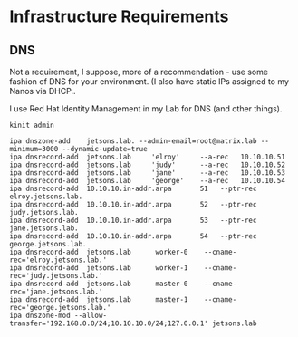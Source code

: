 # Infrastructure Requirements

## DNS
Not a requirement, I suppose, more of a recommendation - use some fashion of DNS for your environment. (I also have static IPs assigned to my Nanos via DHCP..

I use Red Hat Identity Management in my Lab for DNS (and other things).

```
kinit admin

ipa dnszone-add    jetsons.lab. --admin-email=root@matrix.lab --minimum=3000 --dynamic-update=true
ipa dnsrecord-add  jetsons.lab     'elroy'     --a-rec   10.10.10.51
ipa dnsrecord-add  jetsons.lab     'judy'      --a-rec   10.10.10.52
ipa dnsrecord-add  jetsons.lab     'jane'      --a-rec   10.10.10.53
ipa dnsrecord-add  jetsons.lab     'george'    --a-rec   10.10.10.54
ipa dnsrecord-add  10.10.10.in-addr.arpa       51   --ptr-rec elroy.jetsons.lab.
ipa dnsrecord-add  10.10.10.in-addr.arpa       52   --ptr-rec judy.jetsons.lab.
ipa dnsrecord-add  10.10.10.in-addr.arpa       53   --ptr-rec jane.jetsons.lab.
ipa dnsrecord-add  10.10.10.in-addr.arpa       54   --ptr-rec george.jetsons.lab.
ipa dnsrecord-add  jetsons.lab      worker-0    --cname-rec='elroy.jetsons.lab.'
ipa dnsrecord-add  jetsons.lab      worker-1    --cname-rec='judy.jetsons.lab.'
ipa dnsrecord-add  jetsons.lab      master-0    --cname-rec='jane.jetsons.lab.'
ipa dnsrecord-add  jetsons.lab      master-1    --cname-rec='george.jetsons.lab.'
ipa dnszone-mod --allow-transfer='192.168.0.0/24;10.10.10.0/24;127.0.0.1' jetsons.lab
```
